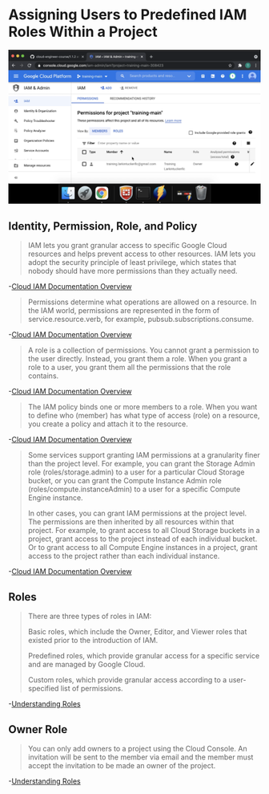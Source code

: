 # Assigning Users to Predefined IAM Roles Within a Project

[![Video](video.png)](https://youtu.be/J93ovLZxXNM)

## Identity, Permission, Role, and Policy

> IAM lets you grant granular access to specific Google Cloud resources and helps prevent access to other resources. IAM lets you adopt the security principle of least privilege, which states that nobody should have more permissions than they actually need.

-[Cloud IAM Documentation Overview](https://cloud.google.com/iam/docs/overview)

> Permissions determine what operations are allowed on a resource. In the IAM world, permissions are represented in the form of service.resource.verb, for example, pubsub.subscriptions.consume.

-[Cloud IAM Documentation Overview](https://cloud.google.com/iam/docs/overview)

> A role is a collection of permissions. You cannot grant a permission to the user directly. Instead, you grant them a role. When you grant a role to a user, you grant them all the permissions that the role contains.

-[Cloud IAM Documentation Overview](https://cloud.google.com/iam/docs/overview)

> The IAM policy binds one or more members to a role. When you want to define who (member) has what type of access (role) on a resource, you create a policy and attach it to the resource.

-[Cloud IAM Documentation Overview](https://cloud.google.com/iam/docs/overview)

> Some services support granting IAM permissions at a granularity finer than the project level. For example, you can grant the Storage Admin role (roles/storage.admin) to a user for a particular Cloud Storage bucket, or you can grant the Compute Instance Admin role (roles/compute.instanceAdmin) to a user for a specific Compute Engine instance.
>
> In other cases, you can grant IAM permissions at the project level. The permissions are then inherited by all resources within that project. For example, to grant access to all Cloud Storage buckets in a project, grant access to the project instead of each individual bucket. Or to grant access to all Compute Engine instances in a project, grant access to the project rather than each individual instance.

-[Cloud IAM Documentation Overview](https://cloud.google.com/iam/docs/overview)

## Roles

> There are three types of roles in IAM:
> 
> Basic roles, which include the Owner, Editor, and Viewer roles that existed prior to the introduction of IAM.
>
> Predefined roles, which provide granular access for a specific service and are managed by Google Cloud.
>
> Custom roles, which provide granular access according to a user-specified list of permissions.

-[Understanding Roles](https://cloud.google.com/iam/docs/understanding-roles)

## Owner Role

> You can only add owners to a project using the Cloud Console. An invitation will be sent to the member via email and the member must accept the invitation to be made an owner of the project.

-[Understanding Roles](https://cloud.google.com/iam/docs/understanding-roles)
